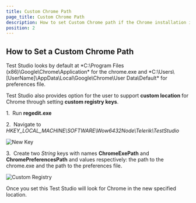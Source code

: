 ```yaml
---
title: Custom Chrome Path
page_title: Custom Chrome Path
description: How to set Custom Chrome path if the Chrome installation is a custom one. 
position: 2
---
```

## How to Set a Custom Chrome Path

Test Studio looks by default at *C:\Program Files (x86)\Google\Chrome\Application\* for the chrome.exe and *C:\Users\\[UserName]\AppData\Local\Google\Chrome\User Data\Default\* for preferences file.

Test Studio also provides option for the user to support **custom location** for Chrome through setting **custom registry keys**.

1.&nbsp; Run **regedit.exe**

2.&nbsp; Navigate to *HKEY_LOCAL_MACHINE\SOFTWARE\Wow6432Node\Telerik\TestStudio*

![New Key][1]

3.&nbsp; Create two *String* keys with names **ChromeExePath** and **ChromePreferencesPath** and values respectively: the path to the chrome.exe and the path to the preferences file.

![Custom Registry][2]

Once you set this Test Studio will look for Chrome in the new specified location.

[1]: /img/knowledge-base/browsers-kb/custom-chrome-path/fig1.png
[2]: /img/knowledge-base/browsers-kb/custom-chrome-path/fig2.png
